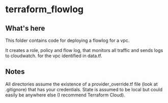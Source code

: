 # terraform_flowlog

## What's here
This folder contains code for deploying a flowlog for a vpc.

It creates a role, policy and flow log, that monitors all traffic and sends logs to cloudwatch. for the vpc identified in data.tf.

## Notes
All directories assume the existence of a provider_override.tf file (look at .gitignore) that has your credentials.  State is assumed to be local but could easily be anywhere else (I recommend Terraform Cloud).
